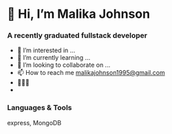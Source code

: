 # 👋 Hi, I’m Malika Johnson
### A recently graduated fullstack developer 

- 👀 I’m interested in ...
- 🌱 I’m currently learning ...
- 💞️ I’m looking to collaborate on ...
- 📫 How to reach me malikajohnson1995@gmail.com
- 👩🏽‍💻
-

<!---
MalikaJohnson/MalikaJohnson is a ✨ special ✨ repository because its `README.md` (this file) appears on your GitHub profile.
You can click the Preview link to take a look at your changes.

--->
### Languages & Tools 

express, MongoDB
 
